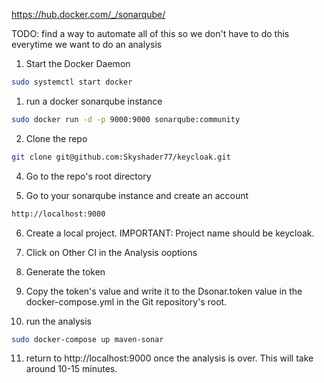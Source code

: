 https://hub.docker.com/_/sonarqube/

TODO: find a way to automate all of this so we don't have to do this everytime we want to do an analysis

1) Start the Docker Daemon
```sh
sudo systemctl start docker
```
1) run a docker sonarqube instance
```sh
sudo docker run -d -p 9000:9000 sonarqube:community
```
2) Clone the repo

```sh
git clone git@github.com:Skyshader77/keycloak.git
```

4) Go to the repo's root directory

5) Go to your sonarqube instance and create an account
```sh
http://localhost:9000
```
6) Create a local project. IMPORTANT: Project name should be keycloak.

7) Click on Other CI in the Analysis ooptions

8) Generate the token
9) Copy the token's value and write it to the Dsonar.token value in the docker-compose.yml in the Git repository's root.

10) run the analysis
```sh
sudo docker-compose up maven-sonar
```

11) return to http://localhost:9000 once the analysis is over. This will take around 10-15 minutes.
